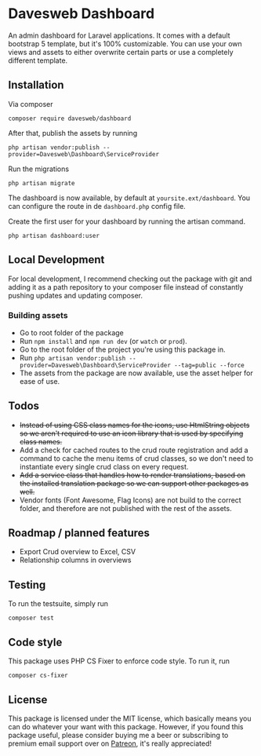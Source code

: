 # Davesweb Dashboard

An admin dashboard for Laravel applications. It comes with a default bootstrap 5 template, but it's 
100% customizable. You can use your own views and assets to either overwrite certain parts or 
use a completely different template.

## Installation

Via composer
```shell
composer require davesweb/dashboard
```

After that, publish the assets by running 

```shell
php artisan vendor:publish --provider=Davesweb\Dashboard\ServiceProvider
```

Run the migrations

```shell
php artisan migrate
```

The dashboard is now available, by default at `yoursite.ext/dashboard`. You can configure the 
route in de `dashboard.php` config file.

Create the first user for your dashboard by running the artisan command.

```shell
php artisan dashboard:user
```

## Local Development

For local development, I recommend checking out the package with git and adding it as a path repository
to your composer file instead of constantly pushing updates and updating composer.

### Building assets

- Go to root folder of the package
- Run `npm install` and `npm run dev` (or `watch` or `prod`).
- Go to the root folder of the project you're using this package in.
- Run `php artisan vendor:publish --provider=Davesweb\Dashboard\ServiceProvider --tag=public --force`
- The assets from the package are now available, use the asset helper for ease of use. 

## Todos

- ~~Instead of using CSS class names for the icons, use HtmlString objects so we aren't required to use 
  an icon library that is used by specifying class names.~~
- Add a check for cached routes to the crud route registration and add a command to cache the menu 
  items of crud classes, so we don't need to instantiate every single crud class on every request.
- ~~Add a service class that handles how to render translations, based on the installed translation package
  so we can support other packages as well.~~
- Vendor fonts (Font Awesome, Flag Icons) are not build to the correct folder, and therefore are not published 
  with the rest of the assets.
  
## Roadmap / planned features

- Export Crud overview to Excel, CSV
- Relationship columns in overviews

## Testing

To run the testsuite, simply run

```shell
composer test
```

## Code style

This package uses PHP CS Fixer to enforce code style. To run it, run

```shell
composer cs-fixer
```

## License

This package is licensed under the MIT license, which basically means you can do whatever your want with this package.
However, if you found this package useful, please consider buying me a beer or subscribing to premium email support
over on [Patreon](https://www.patreon.com/davesweb), it's really appreciated!